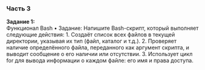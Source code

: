 ### Часть 3

**Задание 1:**
<br>
Функционал Bash
    • Задание: Напишите Bash-скрипт, который выполняет следующие действия:
        1. Создаёт список всех файлов в текущей директории, указывая их тип (файл, каталог и т.д.).
        2. Проверяет наличие определённого файла, переданного как аргумент скрипта, и выводит сообщение о его наличии или отсутствии.
        3. Использует цикл for для вывода информации о каждом файле: его имя и права доступа.

